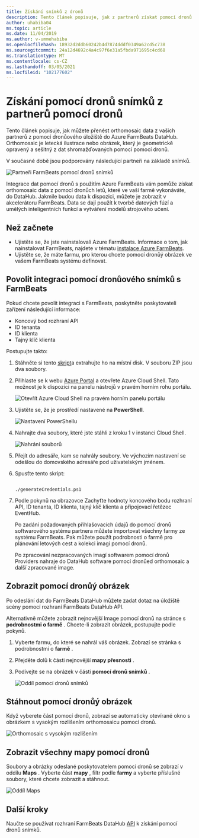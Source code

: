 ```yaml
---
title: Získání snímků z dronů
description: Tento článek popisuje, jak z partnerů získat pomocí dronů.
author: uhabiba04
ms.topic: article
ms.date: 11/04/2019
ms.author: v-ummehabiba
ms.openlocfilehash: 18932d2ddb60242b4d7874dddf0349a62cd5c738
ms.sourcegitcommit: 24a12d4692c4a4c97f6e31a5fbda971695c4cd68
ms.translationtype: MT
ms.contentlocale: cs-CZ
ms.lasthandoff: 03/05/2021
ms.locfileid: "102177602"
---
```

# <a name="get-drone-imagery-from-drone-partners"></a>Získání pomocí dronů snímků z partnerů pomocí dronů

Tento článek popisuje, jak můžete přenést orthomosaic data z vašich partnerů z pomocí dronůového úložiště do Azure FarmBeats DataHub. Orthomosaic je letecká ilustrace nebo obrázek, který je geometrickě opravený a sešitný z dat shromažďovaných pomocí pomocí dronů.

V současné době jsou podporovány následující partneři na základě snímků.

  ![Partneři FarmBeats pomocí dronů snímků](./media/get-drone-imagery-from-drone-partner/drone-partner-1.png)

Integrace dat pomocí dronů s použitím Azure FarmBeats vám pomůže získat orthomosaic data z pomocí dronůch letů, které ve vaší farmě vykonáváte, do DataHub. Jakmile budou data k dispozici, můžete je zobrazit v akcelerátoru FarmBeats. Data se dají použít k tvorbě datových fúzí a umělých inteligentních funkcí a vytváření modelů strojového učení.

## <a name="before-you-begin"></a>Než začnete

  - Ujistěte se, že jste nainstalovali Azure FarmBeats. Informace o tom, jak nainstalovat FarmBeats, najdete v tématu [instalace Azure FarmBeats](install-azure-farmbeats.md).
  - Ujistěte se, že máte farmu, pro kterou chcete pomocí dronůý obrázek ve vašem FarmBeats systému definovat.

## <a name="enable-drone-imagery-integration-with-farmbeats"></a>Povolit integraci pomocí dronůového snímků s FarmBeats

Pokud chcete povolit integraci s FarmBeats, poskytněte poskytovateli zařízení následující informace:
 - Koncový bod rozhraní API
 - ID tenanta
 - ID klienta
 - Tajný klíč klienta

Postupujte takto:

1. Stáhněte si tento [skript](https://aka.ms/farmbeatspartnerscript)a extrahujte ho na místní disk. V souboru ZIP jsou dva soubory.
2. Přihlaste se k webu [Azure Portal](https://portal.azure.com/) a otevřete Azure Cloud Shell. Tato možnost je k dispozici na panelu nástrojů v pravém horním rohu portálu.

    ![Otevřít Azure Cloud Shell na pravém horním panelu portálu](./media/get-drone-imagery-from-drone-partner/navigation-bar-1.png)

3. Ujistěte se, že je prostředí nastavené na **PowerShell**.

    ![Nastavení PowerShellu](./media/get-drone-imagery-from-drone-partner/power-shell-new-1.png)

4. Nahrajte dva soubory, které jste stáhli z kroku 1 v instanci Cloud Shell.

    ![Nahrání souborů](./media/get-drone-imagery-from-drone-partner/power-shell-two-1.png)

5. Přejít do adresáře, kam se nahrály soubory. Ve výchozím nastavení se odešlou do domovského adresáře pod uživatelským jménem.
6. Spusťte tento skript:

    ```azurepowershell-interactive

    ./generateCredentials.ps1

    ```

7. Podle pokynů na obrazovce Zachyťte hodnoty koncového bodu rozhraní API, ID tenanta, ID klienta, tajný klíč klienta a připojovací řetězec EventHub.

    Po zadání požadovaných přihlašovacích údajů do pomocí dronů softwarového systému partnera můžete importovat všechny farmy ze systému FarmBeats. Pak můžete použít podrobnosti o farmě pro plánování letových cest a kolekci imagí pomocí dronů.

    Po zpracování nezpracovaných imagí softwarem pomocí dronů Providers nahraje do DataHub software pomocí dronůed orthomosaic a další zpracované image.

## <a name="view-drone-imagery"></a>Zobrazit pomocí dronůý obrázek

Po odeslání dat do FarmBeats DataHub můžete zadat dotaz na úložiště scény pomocí rozhraní FarmBeats DataHub API.

Alternativně můžete zobrazit nejnovější Image pomocí dronů na stránce s **podrobnostmi o farmě** . Chcete-li zobrazit obrázek, postupujte podle pokynů.

1. Vyberte farmu, do které se nahrál váš obrázek. Zobrazí se stránka s podrobnostmi o **farmě** .
2. Přejděte dolů k části nejnovější **mapy přesnosti** .
3. Podívejte se na obrázek v části **pomocí dronů snímků** .

    ![Oddíl pomocí dronů snímků](./media/get-drone-imagery-from-drone-partner/drone-imagery-1.png)

## <a name="download-drone-imagery"></a>Stáhnout pomocí dronůý obrázek

Když vyberete část pomocí dronů, zobrazí se automaticky otevírané okno s obrázkem s vysokým rozlišením orthomosaicu pomocí dronů.

![Orthomosaic s vysokým rozlišením](./media/get-drone-imagery-from-drone-partner/download-drone-imagery-1.png)

## <a name="view-all-drone-maps"></a>Zobrazit všechny mapy pomocí dronů

Soubory a obrázky odeslané poskytovatelem pomocí dronů se zobrazí v oddílu **Maps** . Vyberte část **mapy** , filtr podle **farmy** a vyberte příslušné soubory, které chcete zobrazit a stáhnout.

  ![Oddíl Maps](./media/get-drone-imagery-from-drone-partner/view-drone-maps-1.png)

## <a name="next-steps"></a>Další kroky

Naučte se používat rozhraní FarmBeats DataHub [API](rest-api-in-azure-farmbeats.md) k získání pomocí dronů snímků.
